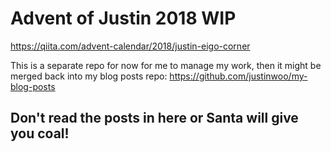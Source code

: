 # Advent of Justin 2018 WIP

<https://qiita.com/advent-calendar/2018/justin-eigo-corner>

This is a separate repo for now for me to manage my work, then it might be merged back into my blog posts repo: <https://github.com/justinwoo/my-blog-posts>

## Don't read the posts in here or Santa will give you coal!
